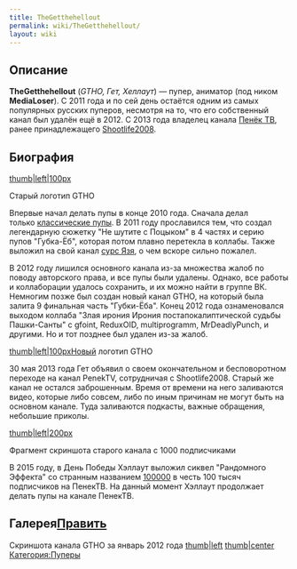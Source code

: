 ```yaml
---
title: TheGetthehellout
permalink: wiki/TheGetthehellout/
layout: wiki
---
```


## Описание

**TheGetthehellout** (*GTHO, Гет, Хеллаут*) — пупер, аниматор (под ником
**MediaLoser**). С 2011 года и по сей день остаётся одним из самых
популярных русских пуперов, несмотря на то, что его собственный канал
был удалён ещё в 2012. С 2013 года владелец канала [Пенёк
ТВ](Пенёк_ТВ "wikilink"), ранее принадлежащего
[Shootlife2008](/wiki/Shootlife2008 "wikilink").

## Биография

[thumb\|left\|100px](Файл:Gtho_old_logo.png "wikilink")

Старый логотип GTHO

Впервые начал делать пупы в конце 2010 года. Сначала делал
только [классические
пупы](http://ru.youtubepoop.wikia.com/wiki/%D0%9A%D0%BB%D0%B0%D1%81%D1%81%D0%B8%D1%87%D0%B5%D1%81%D0%BA%D0%B8%D0%B9_%D0%BF%D1%83%D0%BF).
В 2011 году прославился тем, что создал легендарную сюжетку "Не шутите с
Поцыком" в 4 частях и серию пупов "Губка-Ёб", которая потом плавно
перетекла в коллабы. Также выложил на свой канал [сурс
Язя](http://ru.youtubepoop.wikia.com/wiki/%D0%AF%D0%B7%D1%8C_-_%D0%A0%D1%8B%D0%B1%D0%B0_%D0%9C%D0%BE%D0%B5%D0%B9_%D0%9C%D0%B5%D1%87%D1%82%D1%8B),
о чем вскоре сильно пожалел.

В 2012 году лишился основного канала из-за множества жалоб по поводу
авторского права, и все пупы были удалены. Однако, все работы и
коллаборации удалось сохранить, и их можно найти в группе ВК. Немногим
позже был создан новый канал GTHO, на который была залита 9 финальная
часть "Губки-Ёба". Конец 2012 года ознаменовался выходом коллаба "Злая
ирония Ирония постапокалиптической судьбы Пашки-Санты" с gfoint,
ReduxOID, multiprogramm, MrDeadlyPunch, и другими. Но и тот позднее был
удален из-за жалоб.

[thumb\|left\|100pxНовый](Файл:GTHO.png "wikilink") логотип GTHO

30 мая 2013 года Гет объявил о своем окончательном и бесповоротном
переходе на канал PenekTV, сотрудничая с Shootlife2008. Старый же канал
не остался заброшенным. Время от времени на него заливаются видео,
которые либо совсем, либо по иным причинам не могут быть на основном
канале. Туда заливаются подкасты, важные обращения, небольшие приколы.

[thumb\|left\|200px](Файл:Косарь_GTHO.jpg "wikilink")

Фрагмент скриншота старого канала с 1000 подписчиками

В 2015 году, в День Победы Хэллаут выложил сиквел "Рандомного Эффекта"
со странным
названием [100000](http://ru.youtubepoop.wikia.com/wiki/100000) в честь
100 тысяч подписчиков на ПенекТВ. На данный момент Хэллаут продолжает
делать пупы на канале ПенекТВ.

## Галерея[Править](http://ru.youtubepoop.wikia.com/wiki/GetTheHellOut?action=edit&section=2)

Скриншота канала GTHO за январь 2012 года
[thumb\|left](Файл:Old_channel_gtho.png "wikilink")
[thumb\|center](Файл:Old_channel_gtho2.png "wikilink")
[Категория:Пуперы](Категория:Пуперы "wikilink")
